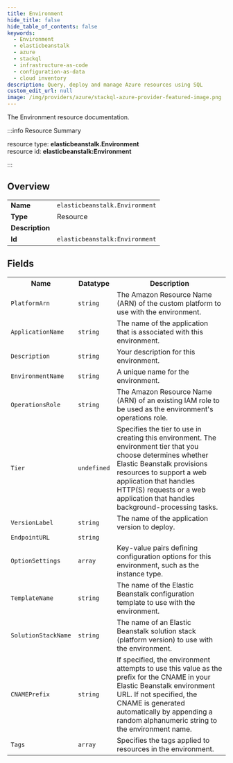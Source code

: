 ```yaml
---
title: Environment
hide_title: false
hide_table_of_contents: false
keywords:
  - Environment
  - elasticbeanstalk
  - azure
  - stackql
  - infrastructure-as-code
  - configuration-as-data
  - cloud inventory
description: Query, deploy and manage Azure resources using SQL
custom_edit_url: null
image: /img/providers/azure/stackql-azure-provider-featured-image.png
---
```

The Environment resource documentation.

:::info Resource Summary

<div class="row">
<div class="providerDocColumn">
<span>resource type:&nbsp;<b>elasticbeanstalk.Environment</b></span><br />
<span>resource id:&nbsp;<b>elasticbeanstalk:Environment</b></span><br />
</div>
</div>

:::

## Overview
<table><tbody>
<tr><td><b>Name</b></td><td><code>elasticbeanstalk.Environment</code></td></tr>
<tr><td><b>Type</b></td><td>Resource</td></tr>
<tr><td><b>Description</b></td><td></td></tr>
<tr><td><b>Id</b></td><td><code>elasticbeanstalk:Environment</code></td></tr>
</tbody></table>

## Fields
<table><tbody>
<tr><th>Name</th><th>Datatype</th><th>Description</th></tr>
<tr><td><code>PlatformArn</code></td><td><code>string</code></td><td>The Amazon Resource Name (ARN) of the custom platform to use with the environment.</td></tr><tr><td><code>ApplicationName</code></td><td><code>string</code></td><td>The name of the application that is associated with this environment.</td></tr><tr><td><code>Description</code></td><td><code>string</code></td><td>Your description for this environment.</td></tr><tr><td><code>EnvironmentName</code></td><td><code>string</code></td><td>A unique name for the environment.</td></tr><tr><td><code>OperationsRole</code></td><td><code>string</code></td><td>The Amazon Resource Name (ARN) of an existing IAM role to be used as the environment's operations role.</td></tr><tr><td><code>Tier</code></td><td><code>undefined</code></td><td>Specifies the tier to use in creating this environment. The environment tier that you choose determines whether Elastic Beanstalk provisions resources to support a web application that handles HTTP(S) requests or a web application that handles background-processing tasks.</td></tr><tr><td><code>VersionLabel</code></td><td><code>string</code></td><td>The name of the application version to deploy.</td></tr><tr><td><code>EndpointURL</code></td><td><code>string</code></td><td></td></tr><tr><td><code>OptionSettings</code></td><td><code>array</code></td><td>Key-value pairs defining configuration options for this environment, such as the instance type.</td></tr><tr><td><code>TemplateName</code></td><td><code>string</code></td><td>The name of the Elastic Beanstalk configuration template to use with the environment.</td></tr><tr><td><code>SolutionStackName</code></td><td><code>string</code></td><td>The name of an Elastic Beanstalk solution stack (platform version) to use with the environment.</td></tr><tr><td><code>CNAMEPrefix</code></td><td><code>string</code></td><td>If specified, the environment attempts to use this value as the prefix for the CNAME in your Elastic Beanstalk environment URL. If not specified, the CNAME is generated automatically by appending a random alphanumeric string to the environment name.</td></tr><tr><td><code>Tags</code></td><td><code>array</code></td><td>Specifies the tags applied to resources in the environment.</td></tr>
</tbody></table>
